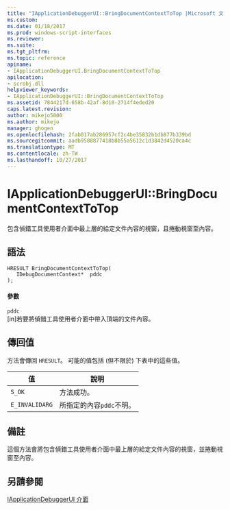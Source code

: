 ```yaml
---
title: "IApplicationDebuggerUI::BringDocumentContextToTop |Microsoft 文件"
ms.custom: 
ms.date: 01/18/2017
ms.prod: windows-script-interfaces
ms.reviewer: 
ms.suite: 
ms.tgt_pltfrm: 
ms.topic: reference
apiname:
- IApplicationDebuggerUI.BringDocumentContextToTop
apilocation:
- scrobj.dll
helpviewer_keywords:
- IApplicationDebuggerUI::BringDocumentContextToTop
ms.assetid: 7844217d-658b-42af-8d10-2714f4eded20
caps.latest.revision: 
author: mikejo5000
ms.author: mikejo
manager: ghogen
ms.openlocfilehash: 2fab017ab286957cf2c4be35832b1db877b339bd
ms.sourcegitcommit: aadb9588877418b8b55a5612c1d3842d4520ca4c
ms.translationtype: MT
ms.contentlocale: zh-TW
ms.lasthandoff: 10/27/2017
---
```

# <a name="iapplicationdebuggeruibringdocumentcontexttotop"></a>IApplicationDebuggerUI::BringDocumentContextToTop
包含偵錯工具使用者介面中最上層的給定文件內容的視窗，且捲動視窗至內容。  
  
## <a name="syntax"></a>語法  
  
```  
HRESULT BringDocumentContextToTop(  
   IDebugDocumentContext*  pddc  
);  
```  
  
#### <a name="parameters"></a>參數  
 `pddc`  
 [in]若要將偵錯工具使用者介面中帶入頂端的文件內容。  
  
## <a name="return-value"></a>傳回值  
 方法會傳回 `HRESULT`。 可能的值包括 (但不限於) 下表中的這些值。  
  
|值|說明|  
|-----------|-----------------|  
|`S_OK`|方法成功。|  
|`E_INVALIDARG`|所指定的內容`pddc`不明。|  
  
## <a name="remarks"></a>備註  
 這個方法會將包含偵錯工具使用者介面中最上層的給定文件內容的視窗，並捲動視窗至內容。  
  
## <a name="see-also"></a>另請參閱  
 [IApplicationDebuggerUI 介面](../../winscript/reference/iapplicationdebuggerui-interface.md)